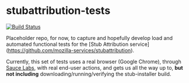 # stubattribution-tests
[![Build Status](https://travis-ci.org/stephendonner/stubattribution-tests.svg?branch=master)](https://travis-ci.org/stephendonner/stubattribution-tests)

Placeholder repo, for now, to capture and hopefully develop load and automated functional tests for the [Stub Attribution service] (https://github.com/mozilla-services/stubattribution).

Currently, this set of tests uses a real browser (Google Chrome), through [Sauce Labs](https://saucelabs.com/), with real end-user actions, and gets us all the way up to, **but not including** downloading/running/verifying the stub-installer build.
